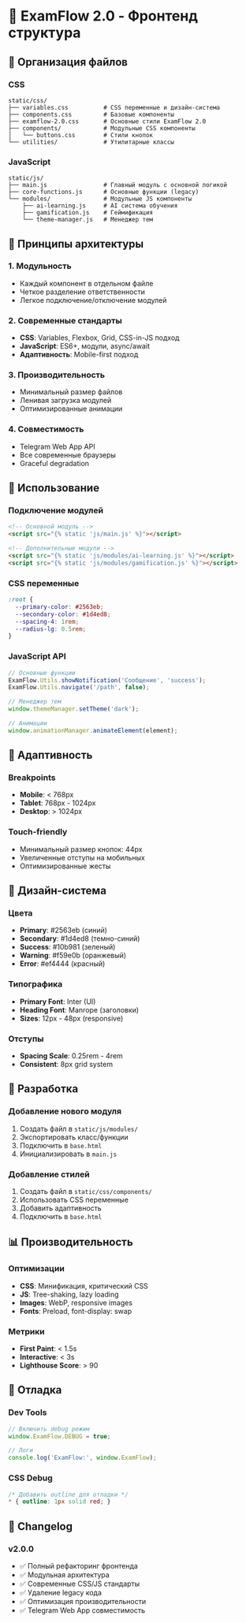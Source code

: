 # 🎨 ExamFlow 2.0 - Фронтенд структура

## 📁 Организация файлов

### CSS
```
static/css/
├── variables.css          # CSS переменные и дизайн-система
├── components.css         # Базовые компоненты
├── examflow-2.0.css       # Основные стили ExamFlow 2.0
├── components/            # Модульные CSS компоненты
│   └── buttons.css        # Стили кнопок
└── utilities/             # Утилитарные классы
```

### JavaScript
```
static/js/
├── main.js                # Главный модуль с основной логикой
├── core-functions.js      # Основные функции (legacy)
└── modules/               # Модульные JS компоненты
    ├── ai-learning.js     # AI система обучения
    ├── gamification.js    # Геймификация
    └── theme-manager.js   # Менеджер тем
```

## 🎯 Принципы архитектуры

### 1. **Модульность**
- Каждый компонент в отдельном файле
- Четкое разделение ответственности
- Легкое подключение/отключение модулей

### 2. **Современные стандарты**
- **CSS**: Variables, Flexbox, Grid, CSS-in-JS подход
- **JavaScript**: ES6+, модули, async/await
- **Адаптивность**: Mobile-first подход

### 3. **Производительность**
- Минимальный размер файлов
- Ленивая загрузка модулей
- Оптимизированные анимации

### 4. **Совместимость**
- Telegram Web App API
- Все современные браузеры
- Graceful degradation

## 🚀 Использование

### Подключение модулей
```html
<!-- Основной модуль -->
<script src="{% static 'js/main.js' %}"></script>

<!-- Дополнительные модули -->
<script src="{% static 'js/modules/ai-learning.js' %}"></script>
<script src="{% static 'js/modules/gamification.js' %}"></script>
```

### CSS переменные
```css
:root {
  --primary-color: #2563eb;
  --secondary-color: #1d4ed8;
  --spacing-4: 1rem;
  --radius-lg: 0.5rem;
}
```

### JavaScript API
```javascript
// Основные функции
ExamFlow.Utils.showNotification('Сообщение', 'success');
ExamFlow.Utils.navigate('/path', false);

// Менеджер тем
window.themeManager.setTheme('dark');

// Анимации
window.animationManager.animateElement(element);
```

## 📱 Адаптивность

### Breakpoints
- **Mobile**: < 768px
- **Tablet**: 768px - 1024px  
- **Desktop**: > 1024px

### Touch-friendly
- Минимальный размер кнопок: 44px
- Увеличенные отступы на мобильных
- Оптимизированные жесты

## 🎨 Дизайн-система

### Цвета
- **Primary**: #2563eb (синий)
- **Secondary**: #1d4ed8 (темно-синий)
- **Success**: #10b981 (зеленый)
- **Warning**: #f59e0b (оранжевый)
- **Error**: #ef4444 (красный)

### Типографика
- **Primary Font**: Inter (UI)
- **Heading Font**: Manrope (заголовки)
- **Sizes**: 12px - 48px (responsive)

### Отступы
- **Spacing Scale**: 0.25rem - 4rem
- **Consistent**: 8px grid system

## 🔧 Разработка

### Добавление нового модуля
1. Создать файл в `static/js/modules/`
2. Экспортировать класс/функции
3. Подключить в `base.html`
4. Инициализировать в `main.js`

### Добавление стилей
1. Создать файл в `static/css/components/`
2. Использовать CSS переменные
3. Добавить адаптивность
4. Подключить в `base.html`

## 📊 Производительность

### Оптимизации
- **CSS**: Минификация, критический CSS
- **JS**: Tree-shaking, lazy loading
- **Images**: WebP, responsive images
- **Fonts**: Preload, font-display: swap

### Метрики
- **First Paint**: < 1.5s
- **Interactive**: < 3s
- **Lighthouse Score**: > 90

## 🐛 Отладка

### Dev Tools
```javascript
// Включить debug режим
window.ExamFlow.DEBUG = true;

// Логи
console.log('ExamFlow:', window.ExamFlow);
```

### CSS Debug
```css
/* Добавить outline для отладки */
* { outline: 1px solid red; }
```

## 📝 Changelog

### v2.0.0
- ✅ Полный рефакторинг фронтенда
- ✅ Модульная архитектура
- ✅ Современные CSS/JS стандарты
- ✅ Удаление legacy кода
- ✅ Оптимизация производительности
- ✅ Telegram Web App совместимость

